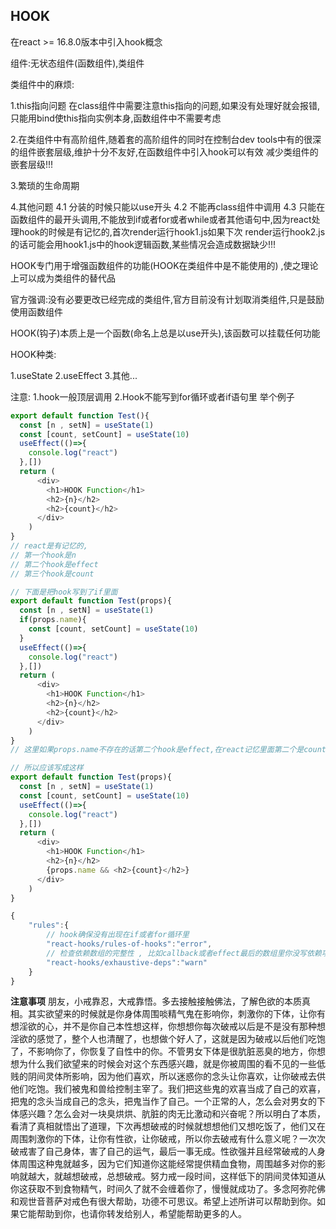 ## HOOK
在react >= 16.8.0版本中引入hook概念

组件:无状态组件(函数组件),类组件

类组件中的麻烦:

1.this指向问题
在class组件中需要注意this指向的问题,如果没有处理好就会报错,只能用bind使this指向实例本身,函数组件中不需要考虑

2.在类组件中有高阶组件,随着套的高阶组件的同时在控制台dev tools中有的很深的组件嵌套层级,维护十分不友好,在函数组件中引入hook可以有效
减少类组件的嵌套层级!!!

3.繁琐的生命周期

4.其他问题
4.1 分装的时候只能以use开头
4.2 不能再class组件中调用
4.3 只能在函数组件的最开头调用,不能放到if或者for或者while或者其他语句中,因为react处理hook的时候是有记忆的,首次render运行hook1.js如果下次
render运行hook2.js的话可能会用hook1.js中的hook逻辑函数,某些情况会造成数据缺少!!!

HOOK专门用于增强函数组件的功能(HOOK在类组件中是不能使用的) ,使之理论上可以成为类组件的替代品

官方强调:没有必要更改已经完成的类组件,官方目前没有计划取消类组件,只是鼓励使用函数组件

HOOK(钩子)本质上是一个函数(命名上总是以use开头),该函数可以挂载任何功能

HOOK种类:

1.useState
2.useEffect
3.其他...


注意:
1.hook一般顶层调用
2.Hook不能写到for循环或者if语句里
举个例子
```js
export default function Test(){
  const [n , setN] = useState(1)
  const [count, setCount] = useState(10)
  useEffect(()=>{
    console.log("react")
  },[])
  return (
      <div>
        <h1>HOOK Function</h1>
        <h2>{n}</h2>
        <h2>{count}</h2>
      </div>
    )
}
// react是有记忆的,
// 第一个hook是n
// 第二个hook是effect
// 第三个hook是count

// 下面是把hook写到了if里面
export default function Test(props){
  const [n , setN] = useState(1)
  if(props.name){
    const [count, setCount] = useState(10)
  }
  useEffect(()=>{
    console.log("react")
  },[])
  return (
      <div>
        <h1>HOOK Function</h1>
        <h2>{n}</h2>
        <h2>{count}</h2>
      </div>
    )
}
// 这里如果props.name不存在的话第二个hook是effect,在react记忆里面第二个是count

// 所以应该写成这样
export default function Test(props){
  const [n , setN] = useState(1)
  const [count, setCount] = useState(10)
  useEffect(()=>{
    console.log("react")
  },[])
  return (
      <div>
        <h1>HOOK Function</h1>
        <h2>{n}</h2>
        {props.name && <h2>{count}</h2>}
      </div>
    )
}
```

<!-- 其实杜绝这种写法很简单,因为react中这么写会出问题,小了说会引起数据异常
大一点直接会程序报错,页面渲染崩溃
eslint配置就能解决 -->
```js
{
    "rules":{
        // hook确保没有出现在if或者for循环里
        "react-hooks/rules-of-hooks":"error",
        // 检查依赖数组的完整性 , 比如callback或者effect最后的数组里你没写依赖项会飘红
        "react-hooks/exhaustive-deps":"warn"
    }
}
```



**注意事项**
朋友，小戒靠忍，大戒靠悟。多去接触接触佛法，了解色欲的本质真相。其实欲望来的时候就是你身体周围啖精气鬼在影响你，刺激你的下体，让你有想淫欲的心，并不是你自己本性想这样，你想想你每次破戒以后是不是没有那种想淫欲的感觉了，整个人也清醒了，也想做个好人了，这就是因为破戒以后他们吃饱了，不影响你了，你恢复了自性中的你。不管男女下体是很肮脏恶臭的地方，你想想为什么我们欲望来的时候会对这个东西感兴趣，就是你被周围的看不见的一些低贱的阴间灵体所影响，因为他们喜欢，所以迷惑你的念头让你喜欢，让你破戒去供他们吃饱。我们被鬼和兽给控制主宰了。我们把这些鬼的欢喜当成了自己的欢喜，把鬼的念头当成自己的念头，把鬼当作了自己。一个正常的人，怎么会对男女的下体感兴趣？怎么会对一块臭烘烘、肮脏的肉无比激动和兴奋呢？所以明白了本质，看清了真相就悟出了道理，下次再想破戒的时候就想想他们又想吃饭了，他们又在周围刺激你的下体，让你有性欲，让你破戒，所以你去破戒有什么意义呢？一次次破戒害了自己身体，害了自己的运气，最后一事无成。性欲强并且经常破戒的人身体周围这种鬼就越多，因为它们知道你这能经常提供精血食物，周围越多对你的影响就越大，就越想破戒，总想破戒。努力戒一段时间，这样低下的阴间灵体知道从你这获取不到食物精气，时间久了就不会缠着你了，慢慢就成功了。多念阿弥陀佛和观世音菩萨对戒色有很大帮助，功德不可思议。希望上述所讲可以帮助到你。如果它能帮助到你，也请你转发给别人，希望能帮助更多的人。





